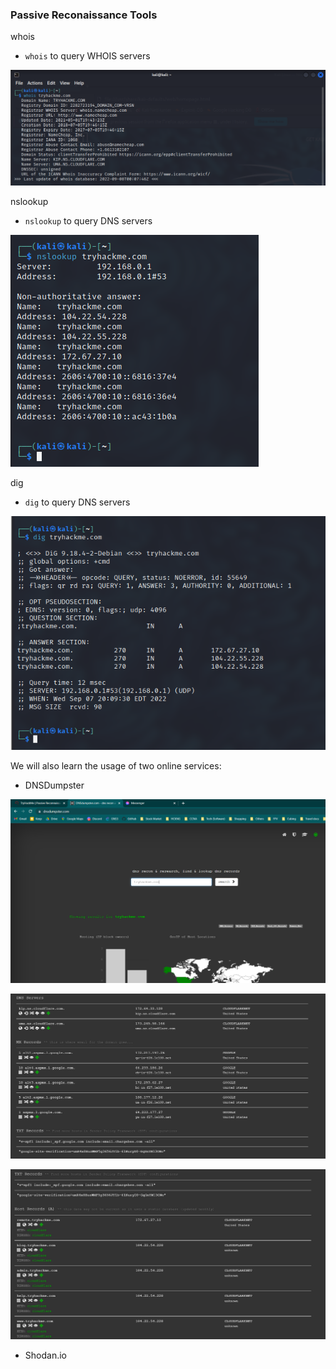 ### Passive Reconaissance Tools


whois

-   `whois` to query WHOIS servers

![](../img/Pasted%20image%2020220908080844.png)

nslookup
-   `nslookup` to query DNS servers

![](../img/Pasted%20image%2020220908080920.png)


dig
-   `dig` to query DNS servers

![](../img/Pasted%20image%2020220908080938.png)

We will also learn the usage of two online services:

-   DNSDumpster

![](../img/Pasted%20image%2020220908090129.png)

![](../img/Pasted%20image%2020220908090143.png)

![](../img/Pasted%20image%2020220908090156.png)
-   Shodan.io